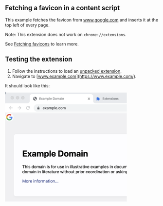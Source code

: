 ## Fetching a favicon in a content script

This example fetches the favicon from www.google.com and inserts it at the top left of every page.

Note: This extension does not work on `chrome://extensions`.

See [Fetching favicons](https://developer.chrome.com/docs/extensions/mv3/favicon) to learn more.

## Testing the extension

1. Follow the instructions to load an [unpacked extension](https://developer.chrome.com/docs/extensions/mv3/getstarted/development-basics/#load-unpacked).
2. Navigate to [www.example.com](https://www.example.com/).

It should look like this:

<img src="../../.repo/images/content-script-favicon.png" alt="Content script using the Favicon API" width="400"/>
